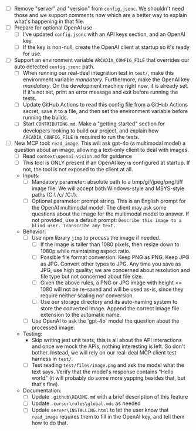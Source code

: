 - [ ] Remove "server" and "version" from `config.jsonc`. We shouldn't need those and we support comments now which are a better way to explain what's happening in that file.
- [ ] Prepare for optional OpenAI use
    - [ ] I've updated `config.jsonc` with an API keys section, and an OpenAI key.
    - [ ] If the key is non-null, create the OpenAI client at startup so it's ready for use.
- [ ] Support an environment variable `ARCADIA_CONFIG_FILE` that overrides our auto detected `config.jsonc` path.
    - [ ] When running our real-deal integration test in `test/`, make this environment variable _mandatory_. Furthermore, make the OpenAI key _mandatory_. On the development machine right now, it is already set. If it's not set, print an error message and exit before running the tests.
    - [ ] Update GitHub Actions to read this config file from a GitHub Actions secret, save it to a file, and then set the environment variable before running the builds.
    - [ ] Start `CONTRIBUTING.md`. Make a "getting started" section for developers looking to build our project, and explain how `ARCADIA_CONFIG_FILE` is required to run the tests.
- [ ] New MCP tool: `read_image`. This will ask gpt-4o (a multimodal model) a question about an image, allowing a text-only client to deal with images.
    - [ ] Read `context\openai-vision.md` for guidance
    - [ ] This tool is ONLY present if an OpenAI key is configured at startup. If not, the tool is not exposed to the client at all.
    - Inputs:
        - [ ] Mandatory parameter: absolute path to a bmp/gif/jpeg/png/tiff image file. We will accept both Windows-style and MSYS-style paths (C:\ /c/ /C:/).
        - [ ] Optional parameter: prompt string. This is an English prompt for the OpenAI multimodal model. The client may ask some questions about the image for the multimodal model to answer. If not provided, use a default prompt: `Describe this image to a blind user. Transcribe any text.`
    - Behavior:
        - [ ] Use npm library `jimp` to process the image if needed.
            - [ ] If the image is taller than 1080 pixels, then resize down to 1080p while maintaining aspect ratio.
            - [ ] Possible file format conversion: Keep PNG as PNG. Keep JPG as JPG. Convert other types to JPG. Any time you save as JPG, use high quality; we are concerned about resolution and file type but not concerned about file size.
            - [ ] Given the above rules, a PNG or JPG image with height <= 1080 will not be re-saved and will be used as-is, since they require neither scaling nor conversion.
            - [ ] Use our storage directory and its auto-naming system to store the converted image. Append the correct image file extension to the automatic name.
        - [ ] Use OpenAI to ask the 'gpt-4o' model the question about the processed image.
    - Testing:
        - Skip writing jest unit tests; this is all about the API interactions and once we mock the APIs, nothing interesting is left. So don't bother. Instead, we will rely on our real-deal MCP client test harness in `test/`. 
        - [ ] Test reading `test/files/image.png` and ask the model what the text says. Verify that the model's response contains "Hello world" (it will probably do some more yapping besides that, but that's fine).
    - Documentation:
        - [ ] Update `.github\README.md` with a brief description of this feature
        - [ ] Update `.cursor\rules\global.mdc` as needed
        - [ ] Update `server\INSTALLING.html` to let the user know that `read_image` requires them to fill in the OpenAI key, and tell them how to do that.
